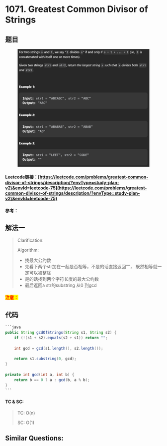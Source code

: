 # 1071. Greatest Common Divisor of Strings

## 题目

<figure><img src="../../.gitbook/assets/image (1) (1) (1) (1) (1) (1) (1) (1) (1) (1) (1) (1) (1) (1) (1) (1) (1) (1) (1) (1) (1) (1) (1) (1) (1) (1) (1).png" alt=""><figcaption></figcaption></figure>

#### Leetcode链接：[https://leetcode.com/problems/greatest-common-divisor-of-strings/description/?envType=study-plan-v2\&envId=leetcode-75](https://leetcode.com/problems/greatest-common-divisor-of-strings/description/?envType=study-plan-v2\&envId=leetcode-75)

#### 参考：

## 解法一

> Clarification:&#x20;
>
> Algorithm:&#x20;
>
> * 找最大公约数
> * 先看下两个str加在一起是否相等，不是的话直接返回""， 既然相等就一定可以被整除
> * 是的话找到两个字符长度的最大公约数
> * 最后返回a str的substring 从0 到gcd

#### <mark style="color:red;">注意：</mark>

## 代码

````java
```java
public String gcdOfStrings(String s1, String s2) {
    if (!(s1 + s2).equals(s2 + s1)) return "";

    int gcd = gcd(s1.length(), s2.length());

    return s1.substring(0, gcd);
}

private int gcd(int a, int b) {
    return b == 0 ? a : gcd(b, a % b);
}
```
````

#### TC & SC:&#x20;

> TC: O(n)
>
> SC: O(1)

## **Similar Questions:**&#x20;

